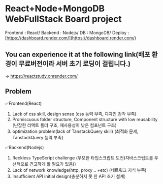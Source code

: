 # React+Node+MongoDB WebFullStack Board project
Frontend : React/
Backend : Nodejs/
DB : MongoDB/
Deploy : [https://dashboard.render.com/](https://dashboard.render.com/)
## You can experience it at the following link(배포 환경이 무료버전이라 서버 초기 로딩이 걸립니다.)
-> https://reactstudy.onrender.com/
## Problem
✅Frontend(React)
1. Lack of css skill, design sense (css 능력 부족, 디자인 감각 부족)
2. Promiscuous folder structure, Component structure with low reusability (난잡한 리액트 폴더 구조, 재사용성이 낮은 컴포넌트 구조)
3. optimization problem(lack of TanstackQuery skill) (최적화 문제, TanstackQuery 능력 부족)

✅Backend(Nodejs)
1. Reckless TypeScript challenge (무모한 타입스크립트 도전(자바스크립트를 우선적으로 견고하게 할 필요가 있음))
2. Lack of network knowledge(http, proxy .. +etc) (네트워크 지식 부족)
3. Insufficient API initial design(충분하지 못 한 API 초기 설계)

